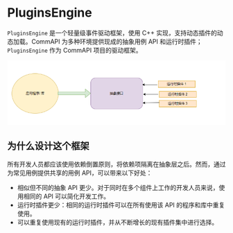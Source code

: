 # PluginsEngine 

`PluginsEngine` 是一个轻量级事件驱动框架，使用 C++ 实现，支持动态插件的动态加载。CommAPI 为多种环境提供现成的抽象用例 API 和运行时插件；`PluginsEngine` 作为 CommAPI 项目的驱动框架。

![架构图](./doc/overview.png)

## 为什么设计这个框架

所有开发人员都应该使用依赖倒置原则，将依赖项隔离在抽象层之后。然而，通过为常见用例提供共享的用例 API，可以带来以下好处：

- 相似但不同的抽象 API 更少。对于同时在多个组件上工作的开发人员来说，使用相同的 API 可以简化开发工作。
- 运行时插件更少：相同的运行时插件可以在所有使用该 API 的程序和库中重复使用。
- 可以重复使用现有的运行时插件，并从不断增长的现有插件集中进行选择。
